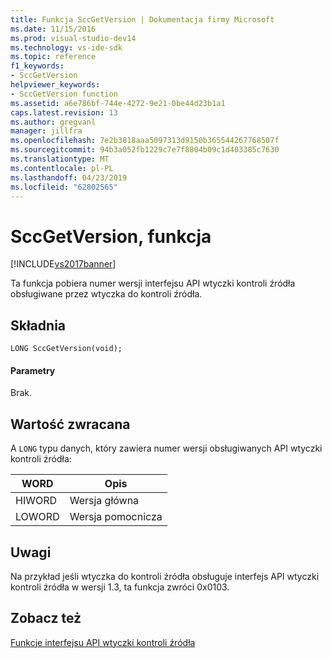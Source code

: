 ```yaml
---
title: Funkcja SccGetVersion | Dokumentacja firmy Microsoft
ms.date: 11/15/2016
ms.prod: visual-studio-dev14
ms.technology: vs-ide-sdk
ms.topic: reference
f1_keywords:
- SccGetVersion
helpviewer_keywords:
- SccGetVersion function
ms.assetid: a6e786bf-744e-4272-9e21-0be44d23b1a1
caps.latest.revision: 13
ms.author: gregvanl
manager: jillfra
ms.openlocfilehash: 7e2b3818aaa5097313d9150b365544267768507f
ms.sourcegitcommit: 94b3a052fb1229c7e7f8804b09c1d403385c7630
ms.translationtype: MT
ms.contentlocale: pl-PL
ms.lasthandoff: 04/23/2019
ms.locfileid: "62802565"
---
```

# <a name="sccgetversion-function"></a>SccGetVersion, funkcja
[!INCLUDE[vs2017banner](../includes/vs2017banner.md)]

Ta funkcja pobiera numer wersji interfejsu API wtyczki kontroli źródła obsługiwane przez wtyczka do kontroli źródła.  
  
## <a name="syntax"></a>Składnia  
  
```cpp#  
LONG SccGetVersion(void);  
```  
  
#### <a name="parameters"></a>Parametry  
 Brak.  
  
## <a name="return-value"></a>Wartość zwracana  
 A `LONG` typu danych, który zawiera numer wersji obsługiwanych API wtyczki kontroli źródła:  
  
|WORD|Opis|  
|----------|-----------------|  
|HIWORD|Wersja główna|  
|LOWORD|Wersja pomocnicza|  
  
## <a name="remarks"></a>Uwagi  
 Na przykład jeśli wtyczka do kontroli źródła obsługuje interfejs API wtyczki kontroli źródła w wersji 1.3, ta funkcja zwróci 0x0103.  
  
## <a name="see-also"></a>Zobacz też  
 [Funkcje interfejsu API wtyczki kontroli źródła ](../extensibility/source-control-plug-in-api-functions.md)
